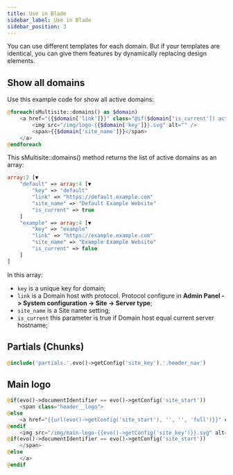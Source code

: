 ```yaml
---
title: Use in Blade
sidebar_label: Use in Blade
sidebar_position: 3
---
```


You can use different templates for each domain.
But if your templates are identical, you can give them features by dynamically replacing design elements.

## Show all domains

Use this example code for show all active domains:

```php
@foreach(sMultisite::domains() as $domain)
    <a href="{{$domain['link']}}" class="@if($domain['is_current']) active @endif">
        <img src="/img/logo-{{$domain['key']}}.svg" alt="" />
        <span>{{$domain['site_name']}}</span>
    </a>
@endforeach
```

This sMultisite::domains() method returns the list of active domains as an array:

```php
array:2 [▼
    "default" => array:4 [▼
        "key" => "default"
        "link" => "https://default.example.com"
        "site_name" => "Default Example Website"
        "is_current" => true
    ]
    "example" => array:4 [▼
        "key" => "example"
        "link" => "https://example.example.com"
        "site_name" => "Example Example Website"
        "is_current" => false
    ]
]
```

In this array:
 * ```key``` is a unique key for domain;
 * ```link``` is a Domain host with protocol. Protocol configure in **Admin Panel -> System configuration -> Site -> Server type**;
 * ```site_name``` is a Site name setting;
 * ```is_current``` this parameter is true if Domain host equal current server hostname;

## Partials (Chunks)

```php
@include('partials.'.evo()->getConfig('site_key').'.header_nav')
```

## Main logo

```php
@if(evo()->documentIdentifier == evo()->getConfig('site_start'))
    <span class="header__logo">
@else
    <a href="{{url(evo()->getConfig('site_start'), '', '', 'full')}}" class="header__logo">
@endif
    <img src="/img/main-logo-{{evo()->getConfig('site_key')}}.svg" alt="{{evo()->getConfig('site_name')}} logo" />
@if(evo()->documentIdentifier == evo()->getConfig('site_start'))
    </span>
@else
    </a>
@endif
```

